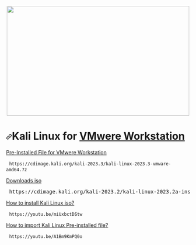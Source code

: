<div align='center'><a href='https://www.kali.org/''><img width='500' height='300' src='https://www.bleepstatic.com/content/hl-images/2023/03/13/kali-moto.jpg'/></a> </div>

<h1 tabindex="-1" dir="auto"><a id="user-content-yarn-and-nodejs-for-github-actions" class="anchor" aria-hidden="true" href="#yarn-and-nodejs-for-github-actions"><svg class="octicon octicon-link" viewBox="0 0 16 16" version="1.1" width="16" height="16" aria-hidden="true"><path d="m7.775 3.275 1.25-1.25a3.5 3.5 0 1 1 4.95 4.95l-2.5 2.5a3.5 3.5 0 0 1-4.95 0 .751.751 0 0 1 .018-1.042.751.751 0 0 1 1.042-.018 1.998 1.998 0 0 0 2.83 0l2.5-2.5a2.002 2.002 0 0 0-2.83-2.83l-1.25 1.25a.751.751 0 0 1-1.042-.018.751.751 0 0 1-.018-1.042Zm-4.69 9.64a1.998 1.998 0 0 0 2.83 0l1.25-1.25a.751.751 0 0 1 1.042.018.751.751 0 0 1 .018 1.042l-1.25 1.25a3.5 3.5 0 1 1-4.95-4.95l2.5-2.5a3.5 3.5 0 0 1 4.95 0 .751.751 0 0 1-.018 1.042.751.751 0 0 1-1.042.018 1.998 1.998 0 0 0-2.83 0l-2.5 2.5a1.998 1.998 0 0 0 0 2.83Z"></path></svg></a>Kali Linux for <a target="_blank" href='https://github.com/RajusHacking/VMwere-Workstation-17-pro'>VMwere Workstation</a></h1>

  <a href='https://cdimage.kali.org/kali-2023.3/kali-linux-2023.3-vmware-amd64.7z'> Pre-Installed File for VMwere Workstation </a>
  <div class="highlight highlight-source-shell notranslate position-relative overflow-auto" dir="auto">
    <pre> <code>https://cdimage.kali.org/kali-2023.3/kali-linux-2023.3-vmware-amd64.7z</code> </pre>
  </div>
  
  <a href='https://cdimage.kali.org/kali-2023.2/kali-linux-2023.2a-installer-amd64.iso' dir="auto">Downloads iso</a>
  <p class="highlight highlight-source-shell notranslate position-relative overflow-auto" dir="auto">
    <pre> <code></code>https://cdimage.kali.org/kali-2023.2/kali-linux-2023.2a-installer-amd64.iso</pre></p>
    
  <a href="https://youtu.be/miUxbctDStw"> How to install Kali Linux iso? </a>
  <div class="highlight highlight-source-shell notranslate position-relative overflow-auto" dir="auto">
    <pre> <code>https://youtu.be/miUxbctDStw</code> </pre>
  </div>

  <a href="https://youtu.be/A1Bm9KmPQ0o"> How to import Kali Linux Pre-installed file? </a>
  <div class="highlight highlight-source-shell notranslate position-relative overflow-auto" dir="auto">
    <pre> <code>https://youtu.be/A1Bm9KmPQ0o</code> </pre>
  </div>
